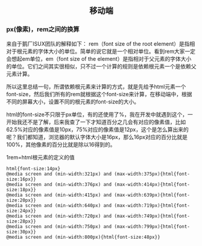 ## <center>移动端</center>
### px(像素)，rem之间的换算
来自于鹅厂ISUX团队的解释如下： rem（font size of the root element）是指相对于根元素的字体大小的单位。简单的说它就是一个相对单位。看到rem大家一定会想起em单位，em（font size of the element）是指相对于父元素的字体大小的单位。它们之间其实很相似，只不过一个计算的规则是依赖根元素一个是依赖父元素计算。

所以这里总结一句，所谓依赖根元素来计算的方式，就是先给予html元素一个font-size，然后我们所有的rem就根据这个font-size来计算，在移动端中，根据不同的屏幕大小，设置不同的根元素的font-size的大小。

html的font-size不只限于px单位，有的还使用了%，我在开发中就遇到这个，一开始我还不是了解，后来我查了一下才知道百分之几会有对应的像素值，比如62.5%对应的像素值是10px，75%对应的像素值是12px，这个是怎么算出来的呢？我们都知道，浏览器的默认字体大小是16px，那么16px对应的百分比就是100%，其他像素的百分比就是除以16得到的。

1rem=html根元素的定义的值

    html{font-size:14px}
	@media screen and (min-width:321px) and (max-width:375px){html{font-size:16px}}
	@media screen and (min-width:376px) and (max-width:414px){html{font-size:18px}}
	@media screen and (min-width:415px) and (max-width:639px){html{font-size:20px}}
	@media screen and (min-width:640px) and (max-width:719px){html{font-size:24px}}
	@media screen and (min-width:720px) and (max-width:749px){html{font-size:28px}}
	@media screen and (min-width:750px) and (max-width:799px){html{font-size:30px}}
	@media screen and (min-width:800px){html{font-size:48px}}
